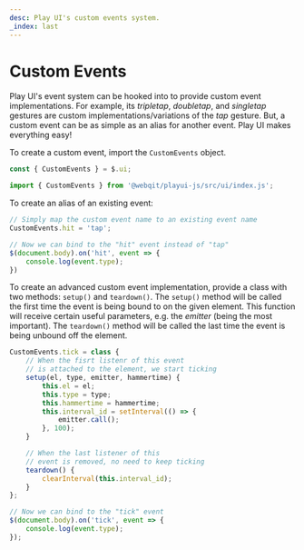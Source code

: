 ```yaml
---
desc: Play UI's custom events system.
_index: last
---
```

# Custom Events

Play UI's event system can be hooked into to provide custom event implementations. For example, its *tripletap*, *doubletap*, and *singletap* gestures are custom implementations/variations of the *tap* gesture. But, a custom event can be as simple as an alias for another event. Play UI makes everything easy!

To create a custom event, import the `CustomEvents` object.

```js
const { CustomEvents } = $.ui;
```
```js
import { CustomEvents } from '@webqit/playui-js/src/ui/index.js';
```

To create an alias of an existing event:

```js
// Simply map the custom event name to an existing event name
CustomEvents.hit = 'tap';

// Now we can bind to the "hit" event instead of "tap"
$(document.body).on('hit', event => {
    console.log(event.type);
})
```

To create an advanced custom event implementation, provide a class with two methods: `setup()` and `teardown()`. The `setup()` method will be called the first time the event is being bound to on the given element. This function will receive certain useful parameters, e.g. the *emitter* (being the most important). The `teardown()` method will be called the last time the event is being unbound off the element.

```js
CustomEvents.tick = class {
    // When the fisrt listenr of this event
    // is attached to the element, we start ticking
    setup(el, type, emitter, hammertime) {
        this.el = el;
        this.type = type;
        this.hammertime = hammertime;
        this.interval_id = setInterval(() => {
            emitter.call();
        }, 100);
    }

    // When the last listener of this
    // event is removed, no need to keep ticking
    teardown() {
        clearInterval(this.interval_id);
    }
};

// Now we can bind to the "tick" event
$(document.body).on('tick', event => {
    console.log(event.type);
});
```

